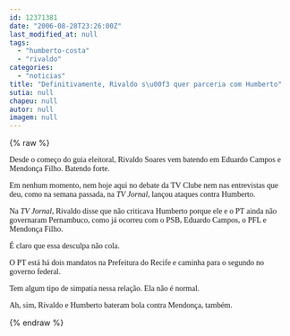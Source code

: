 ```yaml
---
id: 12371381
date: "2006-08-28T23:26:00Z"
last_modified_at: null
tags:
  - "humberto-costa"
  - "rivaldo"
categories:
  - "noticias"
title: "Definitivamente, Rivaldo s\u00f3 quer parceria com Humberto"
sutia: null
chapeu: null
autor: null
imagem: null
---
```

{% raw %}
<p><P><FONT face=Verdana>Desde o começo do guia eleitoral, Rivaldo Soares vem batendo em Eduardo Campos e Mendonça Filho. Batendo forte.</FONT></P></p>
<p><P><FONT face=Verdana>Em nenhum momento, nem hoje aqui no debate da TV Clube nem nas entrevistas que deu, como na semana passada, na <EM>TV Jornal</EM>, lançou ataques contra Humberto.</FONT></P></p>
<p><P><FONT face=Verdana>Na <EM>TV Jornal</EM>, Rivaldo disse que não criticava Humberto porque ele e o PT ainda não governaram Pernambuco, como já ocorreu com o PSB, Eduardo Campos, o PFL e Mendonça Filho.</FONT></P></p>
<p><P><FONT face=Verdana>É claro que essa desculpa não cola. </FONT></P></p>
<p><P><FONT face=Verdana>O PT está há dois mandatos na Prefeitura do Recife e caminha para o segundo no governo federal.</FONT></P></p>
<p><P><FONT face=Verdana>Tem algum tipo de simpatia nessa relação. Ela não é normal.</FONT></P></p>
<p><P><FONT face=Verdana>Ah, sim, Rivaldo e Humberto bateram bola contra Mendonça, também.</FONT></P> </p>
{% endraw %}